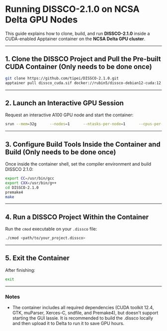 # Running **DISSCO-2.1.0** on NCSA Delta GPU Nodes

This guide explains how to clone, build, and run **DISSCO-2.1.0** inside a CUDA-enabled Apptainer container on the **NCSA Delta GPU cluster**.

---

## 1. Clone the DISSCO Project and Pull the Pre-built CUDA Container (Only needs to be done once)
```bash
git clone https://github.com/tipei/DISSCO-2.1.0.git
apptainer pull dissco_cuda.sif docker://rubin5/dissco-debian12-cuda:12.4
```

---

## 2. Launch an Interactive GPU Session
Request an interactive A100 GPU node and start the container:
```bash
srun --mem=32g      --nodes=1      --ntasks-per-node=1      --cpus-per-task=16      --partition=gpuA100x4-interactive      --account=bbvc-delta-gpu      --gpus-per-node=1      --gpus-per-task=1      --gpu-bind=verbose,per_task:1      --pty apptainer run --nv          --bind /projects/bbvc          ~/dissco_cuda.sif /bin/bash
```

---

## 3. Configure Build Tools Inside the Container and Build (Only needs to be done once)
Once inside the container shell, set the compiler environment and build DISSCO 2.1.0:
```bash
export CC=/usr/bin/gcc
export CXX=/usr/bin/g++
cd DISSCO-2.1.0
premake4
make
```

---

## 4. Run a DISSCO Project Within the Container
Run the `cmod` executable on your `.dissco` file:
```bash
./cmod <path/to/your_project.dissco>
```

---

## 5. Exit the Container
After finishing:
```bash
exit
```

---

### Notes
- The container includes all required dependencies (CUDA toolkit 12.4, GTK, muParser, Xerces-C, sndfile, and Premake4), but doesn't support starting the GUI lassie. It is recommended to build the .dissco locally and then upload it to Delta to run it to save GPU hours.
